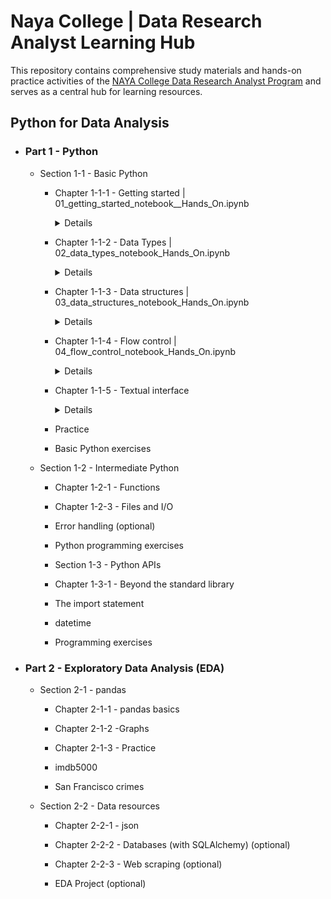 # Naya College | Data Research Analyst Learning Hub
This repository contains comprehensive study materials and hands-on practice activities of the 
<a href="https://www.naya-college.co.il/courses/data-research-analyst/" target="_blank" rel="noopener">NAYA College Data Research Analyst Program</a> and serves as a central hub for learning resources.
## Python for Data Analysis

- ### Part 1 - Python

    * Section 1-1 - Basic Python

      - Chapter 1-1-1 - Getting started | 01_getting_started_notebook__Hands_On.ipynb
         <details>
         - Basic concepts
            - Tradition first
            - Assignment and operations
            - Case sensitivity
            - Comments
            - Printing
            - Working environment
            - Indentation
            - Self-explanatory examples
            - Example 1 - Interactive Guess-My-Number game
            - Example 2 - Data exploration
        
      - Chapter 1-1-2 - Data Types | 02_data_types_notebook_Hands_On.ipynb
         <details>
         - General
         - Numbers
         - Strings
         - Common operations
         - Immutability
         - String literals
         - Multi-line string
         - Conversions
         - Booleans
         - Common operations
         - Exercises

      - Chapter 1-1-3 - Data structures | 03_data_structures_notebook_Hands_On.ipynb
         <details>
         - Introduction
         - Lists
            - Lists are sequences
            - Indexing and slicing
            - Common operations
            - Lists are mutable
            - Adding elements - append(), insert() & extend()
            - Removing elements - pop() & remove()
            - Exercises
         - Tuples
            - Tuples are sequences
            - Tuples are immutable
            - [optional] Unpacking
         - Dictionaries
            - Fundamentals
            - Lists lookup vs. dictionary lookup
            - Getting and setting
            - Limitations
            - keys(), values() & items()
            - Common operations
               - pop(key)
               - The function len()
               - The operator in
         - [optional] Sets
            - Fundamentals
            - Common operations
               - add(x) and remove(x)
               - The function len()
               - The operator in
      - Chapter 1-1-4 - Flow control | 04_flow_control_notebook_Hands_On.ipynb
          <details>
         - The if statement (and friends)
            - elif and else
            - Nested if
            - [optional] Pythonic Truth
          = The for loop  
          - Basic Examples
          - he range() function
          - Initialization
          - Everyting (almost) is iterable
             - Strings
             - Lists
             - Tuples
             - Dictionaries
             - Exercises
          - The while loop
             - Exercises
           - [optional] Skipping iterations  
              - Basic examples
              - Exercises
       - Chapter 1-1-5 - Textual interface
          <details>
         - The input() function
            - Grand example (guess the number)
         - String formatting - format()  
         - String formatting - f-string
             - Formatting specifications
      - Practice

      - Basic Python exercises  

    * Section 1-2 - Intermediate Python

      - Chapter 1-2-1 - Functions

      - Chapter 1-2-3 - Files and I/O

      - Error handling (optional)

      - Python programming exercises

      - Section 1-3 - Python APIs

      - Chapter 1-3-1 - Beyond the standard library

      - The import statement

      - datetime

      - Programming exercises

- ### Part 2 - Exploratory Data Analysis (EDA)

    * Section 2-1 - pandas

      - Chapter 2-1-1 - pandas basics

      - Chapter 2-1-2 -Graphs

      - Chapter 2-1-3 - Practice

      - imdb5000

      - San Francisco crimes

    * Section 2-2 - Data resources

      - Chapter 2-2-1 - json

      - Chapter 2-2-2 - Databases (with SQLAlchemy) (optional)

      - Chapter 2-2-3 - Web scraping (optional)

      - EDA Project (optional)

